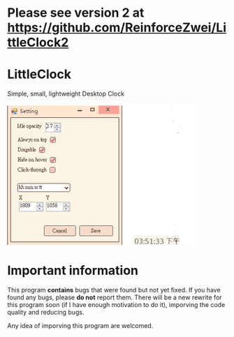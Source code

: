 # Please see version 2 at https://github.com/ReinforceZwei/LittleClock2

# LittleClock
Simple, small, lightweight Desktop Clock

![screenshot](/screenshot.JPG)

# Important information
This program **contains** bugs that were found but not yet fixed. If you have found any bugs, please **do not** report them. There will be a new rewrite for this program soon (if I have enough motivation to do it), imporving the code quality and reducing bugs.

Any idea of imporving this program are  welcomed.
